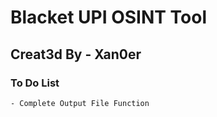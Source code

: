 # Blacket UPI OSINT Tool

## Creat3d By - Xan0er

### To Do List
    - Complete Output File Function